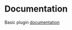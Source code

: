 # Documentation #
Basic plugin [documentation](https://github.com/ModPlus-Software/Documentation/wiki)

